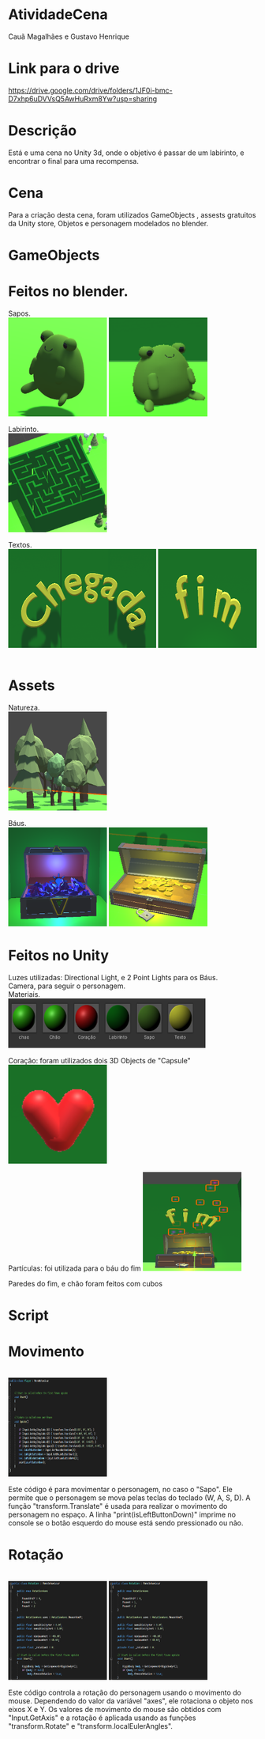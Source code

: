 # AtividadeCena
Cauã Magalhães e Gustavo Henrique

# Link para o drive

https://drive.google.com/drive/folders/1JF0i-bmc-D7xhp6uDVVsQ5AwHuRxm8Yw?usp=sharing

# Descrição

Está e uma cena no Unity 3d, onde o objetivo é passar de um labirinto, e encontrar o final para uma recompensa.

# Cena

Para a criação desta cena, foram utilizados GameObjects , assests gratuitos da Unity store, Objetos e personagem modelados no blender.

# GameObjects

<h1>Feitos no blender.</h1>

Sapos.<br>
<img src="img/Sapos.png" width = "200" height = "200">
<img src="img/Mulher-sapo.png" width = "200" height = "200">  

Labirinto.<br>
<img src="img/Labirinto.png" width = "200" height = "200"> 

Textos.<br>
<img src="img/Texto-1.png" width = "300" height = "200">
<img src="img/Texto-2.png" width = "200" height = "200">  
<br>

<h1>Assets</h1>

Natureza.<br>
<img src="img/Natureza.png" width = "200" height = "200">

Báus.<br>
<img src="img/Bau-Secreto.png" width = "200" height = "200">
<img src="img/Bau-fim.png" width = "200" height = "200">
<br>

<h1>Feitos no Unity</h1>
Luzes utilizadas: Directional Light, e 2 Point Lights para os Báus.<br>
Camera, para seguir o personagem.<br>
Materiais.<br>
<img src="img/Materiais.png" width = "400" height = "100">

Coração: foram utilizados dois 3D Objects de "Capsule"<br>
<img src="img/Coracao.png" width = "200" height = "200">

Partículas: foi utilizada para o báu do fim
<img src="img/Particulas.png" width = "200" height = "200">

Paredes do fim, e chão foram feitos com cubos
<br>

# Script

<h1>Movimento</h1><br>
<img src="img/Player.png" width = "200" height = "200">

Este código é para movimentar o personagem, no caso o "Sapo". Ele permite que o personagem se mova pelas teclas do teclado (W, A, S, D). A função "transform.Translate" é usada para realizar o movimento do personagem no espaço. A linha "print(isLeftButtonDown)" imprime no console se o botão esquerdo do mouse está sendo pressionado ou não.

<h1>Rotação</h1><br>
<img src="img/Rotacao-1.png" width = "200" height = "200">
<img src="img/Rotacao-1.png" width = "200" height = "200">

Este código controla a rotação do personagem usando o movimento do mouse. Dependendo do valor da variável "axes", ele rotaciona o objeto nos eixos X e Y. Os valores de movimento do mouse são obtidos com "Input.GetAxis" e a rotação é aplicada usando as funções "transform.Rotate" e "transform.localEulerAngles".
